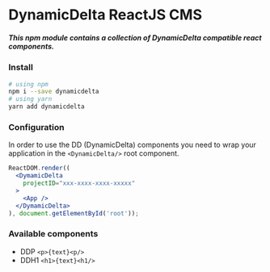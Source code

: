 # DynamicDelta ReactJS CMS
##### This npm module contains a collection of DynamicDelta compatible react components.

### Install
```bash
# using npm
npm i --save dynamicdelta
# using yarn
yarn add dynamicdelta
```

### Configuration
In order to use the DD (DynamicDelta) components you need to wrap your application in
the `<DynamicDelta/>` root component.
```jsx harmony
ReactDOM.render((
  <DymamicDelta
    projectID="xxx-xxxx-xxxx-xxxxx"
  >
    <App />
  </DymamicDelta>
), document.getElementById('root'));
```

### Available components
- DDP `<p>{text}<p/>`
- DDH1 `<h1>{text}<h1/>`
